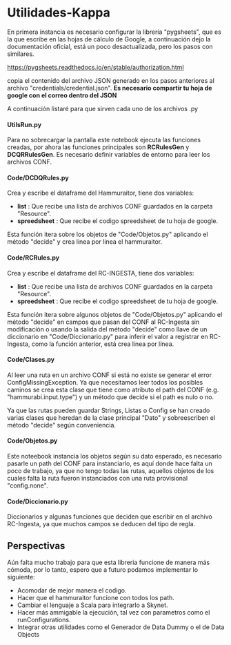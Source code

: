 # Utilidades-Kappa

En primera instancia es necesario configurar la librería "pygsheets", que es la que escribe en las hojas de cálculo de Google, a continuación dejo la documentación oficial, está un poco desactualizada, pero los pasos con similares.

https://pygsheets.readthedocs.io/en/stable/authorization.html

copia el contenido del archivo JSON generado en los pasos anteriores al archivo "credentials/credential.json". **Es necesario compartir tu hoja de google con el correo dentro del JSON**

A continuación listaré para que sirven cada uno de los archivos .py

#### UtilsRun.py

Para no sobrecargar la pantalla este notebook ejecuta las funciones creadas, por ahora las funciones principales son **RCRulesGen** y **DCQRRulesGen**. Es necesario definir variables de entorno para leer los archivos CONF.

#### Code/DCDQRules.py

Crea y escribe el dataframe del Hammuraitor, tiene dos variables:

- **list** : Que recibe una lista de archivos CONF guardados en la carpeta "Resource".
- **spreedsheet** : Que recibe el codigo spreedsheet de tu hoja de google.

Esta función itera sobre  los objetos de "Code/Objetos.py" aplicando el método "decide" y crea linea por linea el hammuraitor.

#### Code/RCRules.py

Crea y escribe el dataframe del RC-INGESTA, tiene dos variables:

- **list** : Que recibe una lista de archivos CONF guardados en la carpeta "Resource".
- **spreedsheet** : Que recibe el codigo spreedsheet de tu hoja de google.

Esta función itera sobre algunos objetos de "Code/Objetos.py" aplicando el método "decide" en campos que pasan del CONF al RC-Ingesta sin modificacíón o usando la salida del método "decide" como llave de un diccionario en "Code/Diccionario.py" para inferir el valor a registrar en RC-Ingesta, como la función anterior, está crea linea por línea.

#### Code/Clases.py

Al leer una ruta en un archivo CONF si está no existe se generar el error ConfigMissingException. Ya que necesitamos leer todos los posibles caminos se crea esta clase que tiene como atributo el path del CONF (e.g. "hammurabi.input.type") y un método que decide si el path es nulo o no.

Ya que las rutas pueden guardar Strings, Listas o Config se han creado varias clases que heredan de la clase principal "Dato" y sobreescriben el método "decide" según conveniencia.

#### Code/Objetos.py

Este noteebook instancia los objetos según su dato esperado, es necesario pasarle un path del CONF para instanciarlo, es aquí donde hace falta un poco de trabajo, ya que no tengo todas las rutas, aquellos objetos de los cuales falta la ruta fueron instanciados con una ruta provisional "config.none".

#### Code/Diccionario.py

Diccionarios y algunas funciones que deciden que escribir en el archivo RC-Ingesta, ya que muchos campos se deducen del tipo de regla.

## Perspectivas

Aún falta mucho trabajo para que esta libreria funcione de manera más cómoda, por lo tanto, espero que a futuro podamos implementar lo siguiente:

- Acomodar de mejor manera el codigo.
- Hacer que el hammuraitor funcione con todos los path.
- Cambiar el lenguaje a Scala para integrarlo a Skynet.
- Hacer más ammigable la ejecución, tal vez con parametros como el runConfigurations.
- Integrar otras utilidades como el Generador de Data Dummy o el de Data Objects
